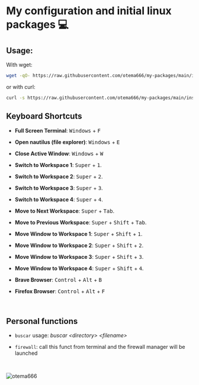 # My configuration and initial linux packages 💻

## Usage:

With wget:
```bash
wget -qO- https://raw.githubusercontent.com/otema666/my-packages/main/installer.sh | bash

```

or with curl:

```bash
curl -s https://raw.githubusercontent.com/otema666/my-packages/main/installer.sh | bash
```


## Keyboard Shortcuts

- **Full Screen Terminal**: <kbd>Windows</kbd> + <kbd>F</kbd>

- **Open nautilus (file explorer)**: <kbd>Windows</kbd> + <kbd>E</kbd>

- **Close Active Window**: <kbd>Windows</kbd> + <kbd>W</kbd>

- **Switch to Workspace 1**: <kbd>Super</kbd> + <kbd>1</kbd>.

- **Switch to Workspace 2**: <kbd>Super</kbd> + <kbd>2</kbd>.

- **Switch to Workspace 3**: <kbd>Super</kbd> + <kbd>3</kbd>.

- **Switch to Workspace 4**: <kbd>Super</kbd> + <kbd>4</kbd>.

- **Move to Next Workspace**: <kbd>Super</kbd> + <kbd>Tab</kbd>.

- **Move to Previous Workspace**: <kbd>Super</kbd> + <kbd>Shift</kbd> + <kbd>Tab</kbd>.

- **Move Window to Workspace 1**: <kbd>Super</kbd> + <kbd>Shift</kbd> + <kbd>1</kbd>.

- **Move Window to Workspace 2**: <kbd>Super</kbd> + <kbd>Shift</kbd> + <kbd>2</kbd>.

- **Move Window to Workspace 3**: <kbd>Super</kbd> + <kbd>Shift</kbd> + <kbd>3</kbd>.

- **Move Window to Workspace 4**: <kbd>Super</kbd> + <kbd>Shift</kbd> + <kbd>4</kbd>.

- **Brave Browser**: <kbd>Control</kbd> + <kbd>Alt</kbd> + <kbd>B</kbd>

- **Firefox Browser**: <kbd>Control</kbd> + <kbd>Alt</kbd> + <kbd>F</kbd>

<br>

## Personal functions

- ```buscar``` usage: *buscar &lt;directory&gt; &lt;filename&gt;*

- ```firewall```: call this funct from terminal and the firewall manager will be launched

<br>

![otema666](https://github.com/otema666/my-packages/assets/126337147/a511043d-62bd-4d5e-ba37-a43070736dad)
